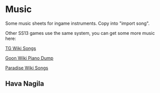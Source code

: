 # Music

Some music sheets for ingame instruments. Copy into "import song".

Other SS13 games use the same system, you can get some more music here:

[TG Wiki Songs](https://tgstation13.org/wiki/Songs)

[Goon Wiki Piano Dump](https://wiki.ss13.co/Piano_Song_Dump)

[Paradise Wiki Songs](https://nanotrasen.se/wiki/index.php/Songs)

## Hava Nagila

<p size="1">